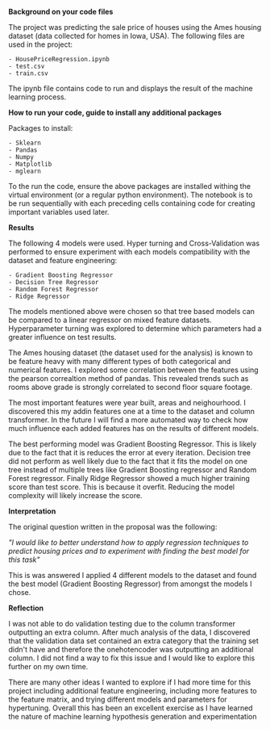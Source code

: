 **Background on your code files**
  
The project was predicting the sale price of houses using the Ames housing dataset (data collected for homes in Iowa, USA). The
following files are used in the project:

    - HousePriceRegression.ipynb
    - test.csv
    - train.csv
    
The ipynb file contains code to run and displays the result of the machine learning process.
  
**How to run your code, guide to install any additional packages**

Packages to install:

    - Sklearn
    - Pandas
    - Numpy 
    - Matplotlib
    - mglearn
    
To the run the code, ensure the above packages are installed withing the virtual environment (or a regular python environment).
The notebook is to be run sequentially with each preceding cells containing code for creating important variables used later.


**Results**

The following 4 models were used. Hyper turning and Cross-Validation was performed to ensure experiment with each models compatibility
with the dataset and feature engineering:

    - Gradient Boosting Regressor
    - Decision Tree Regressor
    - Random Forest Regressor
    - Ridge Regressor
    
The models mentioned above were chosen so that tree based models can be compared to a linear regressor on mixed feature datasets. 
Hyperparameter turning was explored to determine which parameters had a greater influence on test results.
    
The Ames housing dataset (the dataset used for the analysis) is known to be feature heavy with many different types of both categorical 
and numerical features. I explored some correlation between the features using the pearson correaltion method of pandas. This revealed
trends such as rooms above grade is strongly correlated to second floor square footage.

The most important features were year built, areas and neighourhood. I discovered this my addin features one at a time to the dataset and 
column transformer. In the future I will find a more automated way to check how much influence each added features has on the results of 
different models.

The best performing model was Gradient Boosting Regressor. This is likely due to the fact that it is reduces the error at every iteration. 
Decision tree did not perform as well likely due to the fact that it fits the model on one tree instead of multiple trees like Gradient 
Boosting regressor and Random Forest regressor. Finally Ridge Regressor showed a much higher training score than test score. This is 
because it overfit. Reducing the model complexity will likely increase the score.

**Interpretation**

The original question written in the proposal was the following:

*"I would like to better understand how to apply regression techniques to predict housing prices and to experiment with finding the best 
model for this task"*

This is was answered I applied 4 different models to the dataset and found the best model (Gradient Boosting Regressor) from amongst the models I chose.


**Reflection**

I was not able to do validation testing due to the column transformer outputting an extra column. After much analysis of the data, I 
discovered that the validation data set contained an extra category that the training set didn't have and therefore the onehotencoder was
outputting an additional column. I did not find a way to fix this issue and I would like to explore this further on my own time.

There are many other ideas I wanted to explore if I had more time for this project including additional feature engineering, including 
more features to the feature matrix, and trying different models and parameters for hypertuning. Overall this has been an excellent exercise
as I have learned the nature of machine learning hypothesis generation and experimentation

